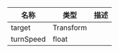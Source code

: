 | 名称 | 类型 | 描述 |
| ----------- | ----------- | ----------- |
| target | Transform |  |
| turnSpeed | float  |  |
